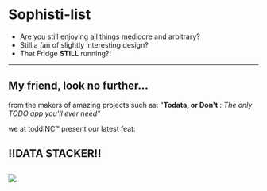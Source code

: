 #         __Sophisti-list__
  - Are you still enjoying all things mediocre and arbitrary?
  - Still a fan of slightly interesting design?
  - That Fridge __STILL__ running?!
  ---
  ## My friend, look no further...
  from the makers of amazing projects such as: "__Todata, or Don't__ : *The only TODO app you'll ever need"*

  we at toddINC™ present our latest feat:

  ##     __!!DATA STACKER!!__
  ![](https://external-content.duckduckgo.com/iu/?u=https%3A%2F%2Fthenucleararmsraceofalexenterprises.files.wordpress.com%2F2014%2F07%2Ftumblr_static_explosion_gif.gif&f=1&nofb=1)
  ---
  
